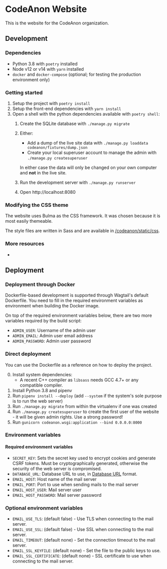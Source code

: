 # CodeAnon Website

This is the website for the CodeAnon organization.

## Development

### Dependencies

- Python 3.8 with `poetry` installed
- Node v12 or v14 with `yarn` installed
- `docker` and `docker-compose` (optional; for testing the production environment only)

### Getting started

1. Setup the project with `poetry install`
2. Setup the front-end dependencies with `yarn install`
3. Open a shell with the python dependencies available with `poetry shell`:
    1. Create the SQLite database with `./manage.py migrate`
    2. Either:
        - Add a dump of the live site data with `./manage.py loaddata codeanon/fixtures/dump.json`
        - Create your local superuser account to manage the admin with `./manage.py createsuperuser`
        
        In either case the data will only be changed on your own computer and **not** in the live site.
    2. Run the development server with `./manage.py runserver`
    3. Open http://localhost:8080
    
### Modifying the CSS theme

The website uses Bulma as the CSS framework. It was chosen because it is most easily themeable.

The style files are written in Sass and are available in [/codeanon/static/css](/codeanon/static/css).

### More resources

- 

## Deployment

### Deployment through Docker

Dockerfile-based development is supported through Wagtail's default Dockerfile. You need to fill in the required
 environment variables as environment when building the Docker image.
 
On top of the required environment variables below, there are two more variables required by the build script:

- `ADMIN_USER`: Username of the admin user
- `ADMIN_EMAIL`: Admin user email address
- `ADMIN_PASSWORD`: Admin user password
 
### Direct deployment

You can use the Dockerfile as a reference on how to deploy the project.

0. Install system dependencies: 
    - A recent C++ compiler as `libsass` needs GCC 4.7+ or any compatible compiler.
1. Install Python 3.8 and pipenv
2. Run `pipenv install --deploy` (add `--system` if the system's sole purpose is to run the web server)
3. Run `./manage.py migrate` from within the virtualenv if one was created
4. Run `./manage.py createsuperuser` to create the first user of the website - it will be given admin rights. Use a
 strong password!
5. Run `gunicorn codeanon.wsgi:application --bind 0.0.0.0:8000`

### Environment variables

#### Required environment variables

- `SECRET_KEY`: Sets the secret key used to encrypt cookies and generate CSRF tokens. Must be cryptographically
 generated, otherwise the security of the web server is compromised.
- `DATABASE_URL`: Database URL to use, in [Database URL](https://www.postgresql.org/docs/current/libpq-connect.html#LIBPQ-CONNSTRING) format.
- `EMAIL_HOST`: Host name of the mail server
- `EMAIL_PORT`: Port to use when sending mails to the mail server
- `EMAIL_HOST_USER`: Mail server user
- `EMAIL_HOST_PASSWORD`: Mail server password

### Optional environment variables

- `EMAIL_USE_TLS`: (default false) - Use TLS when connecting to the mail server.
- `EMAIL_USE_SSL`: (default false) - Use SSL when connecting to the mail server.
- `EMAIL_TIMEOUT`: (default none)  - Set the connection timeout to the mail server.
- `EMAIL_SSL_KEYFILE`: (default none) - Set the file to the public keys to use.
- `EMAIL_SSL_CERTIFICATE`: (default none) - SSL certificate to use when connecting to the mail server.
